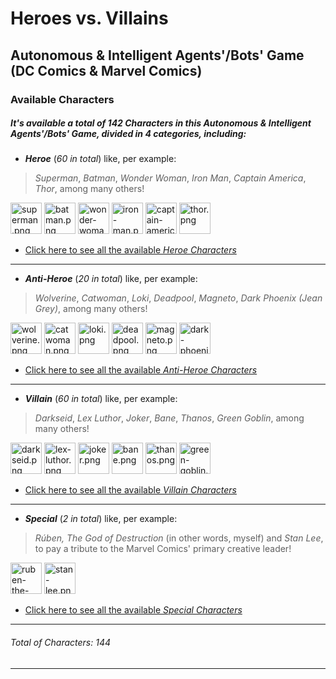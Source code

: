 # Heroes vs. Villains
## Autonomous & Intelligent Agents'/Bots' Game (DC Comics & Marvel Comics)

### Available Characters

##### It's available a total of _142 Characters_ in this _Autonomous & Intelligent Agents'/Bots' Game_, divided in _4 categories_, including:
* **_Heroe_** (_60 in total_) like, per example:
> _Superman_, _Batman_, _Wonder Woman_, _Iron Man_, _Captain America_, _Thor_, among many others!

<a href="https://raw.githubusercontent.com/rubenandrebarreiro/heroes-vs-villains-autonomous-intelligent-agents-bots-game/master/assets/sprites/characters/heroes/PNGs/superman.png"><img src="https://raw.githubusercontent.com/rubenandrebarreiro/heroes-vs-villains-autonomous-intelligent-agents-bots-game/master/assets/sprites/characters/heroes/PNGs/superman.png" alt="superman.png" width="50" height="50" /></a>
<a href="https://raw.githubusercontent.com/rubenandrebarreiro/heroes-vs-villains-autonomous-intelligent-agents-bots-game/master/assets/sprites/characters/heroes/PNGs/batman.png"><img src="https://raw.githubusercontent.com/rubenandrebarreiro/heroes-vs-villains-autonomous-intelligent-agents-bots-game/master/assets/sprites/characters/heroes/PNGs/batman.png" alt="batman.png" width="50" height="50" /></a>
<a href="https://raw.githubusercontent.com/rubenandrebarreiro/heroes-vs-villains-autonomous-intelligent-agents-bots-game/master/assets/sprites/characters/heroes/PNGs/wonder-woman.png"><img src="https://raw.githubusercontent.com/rubenandrebarreiro/heroes-vs-villains-autonomous-intelligent-agents-bots-game/master/assets/sprites/characters/heroes/PNGs/wonder-woman.png" alt="wonder-woman.png" width="50" height="50" /></a>
<a href="https://raw.githubusercontent.com/rubenandrebarreiro/heroes-vs-villains-autonomous-intelligent-agents-bots-game/master/assets/sprites/characters/heroes/PNGs/iron-man.png"><img src="https://raw.githubusercontent.com/rubenandrebarreiro/heroes-vs-villains-autonomous-intelligent-agents-bots-game/master/assets/sprites/characters/heroes/PNGs/iron-man.png" alt="iron-man.png" width="50" height="50" /></a>
<a href="https://raw.githubusercontent.com/rubenandrebarreiro/heroes-vs-villains-autonomous-intelligent-agents-bots-game/master/assets/sprites/characters/heroes/PNGs/captain-america.png"><img src="https://raw.githubusercontent.com/rubenandrebarreiro/heroes-vs-villains-autonomous-intelligent-agents-bots-game/master/assets/sprites/characters/heroes/PNGs/captain-america.png" alt="captain-america.png" width="50" height="50" /></a>
<a href="https://raw.githubusercontent.com/rubenandrebarreiro/heroes-vs-villains-autonomous-intelligent-agents-bots-game/master/assets/sprites/characters/heroes/PNGs/thor.png"><img src="https://raw.githubusercontent.com/rubenandrebarreiro/heroes-vs-villains-autonomous-intelligent-agents-bots-game/master/assets/sprites/characters/heroes/PNGs/thor.png" alt="thor.png" width="50" height="50" /></a>

* [Click here to see all the available _Heroe Characters_](https://github.com/rubenandrebarreiro/heroes-vs-villains-autonomous-intelligent-agents-bots-game/tree/master/assets/sprites/characters/heroes)

***

* **_Anti-Heroe_** (_20 in total_) like, per example:
> _Wolverine_, _Catwoman_, _Loki_, _Deadpool_, _Magneto_, _Dark Phoenix (Jean Grey)_, among many others!

<a href="https://raw.githubusercontent.com/rubenandrebarreiro/heroes-vs-villains-autonomous-intelligent-agents-bots-game/master/assets/sprites/characters/anti-heroes/PNGs/wolverine.png"><img src="https://raw.githubusercontent.com/rubenandrebarreiro/heroes-vs-villains-autonomous-intelligent-agents-bots-game/master/assets/sprites/characters/anti-heroes/PNGs/wolverine.png" alt="wolverine.png" width="50" height="50" /></a>
<a href="https://raw.githubusercontent.com/rubenandrebarreiro/heroes-vs-villains-autonomous-intelligent-agents-bots-game/master/assets/sprites/characters/anti-heroes/PNGs/catwoman.png"><img src="https://raw.githubusercontent.com/rubenandrebarreiro/heroes-vs-villains-autonomous-intelligent-agents-bots-game/master/assets/sprites/characters/anti-heroes/PNGs/catwoman.png" alt="catwoman.png" width="50" height="50" /></a>
<a href="https://raw.githubusercontent.com/rubenandrebarreiro/heroes-vs-villains-autonomous-intelligent-agents-bots-game/master/assets/sprites/characters/anti-heroes/PNGs/loki.png"><img src="https://raw.githubusercontent.com/rubenandrebarreiro/heroes-vs-villains-autonomous-intelligent-agents-bots-game/master/assets/sprites/characters/anti-heroes/PNGs/loki.png" alt="loki.png" width="50" height="50" /></a>
<a href="https://raw.githubusercontent.com/rubenandrebarreiro/heroes-vs-villains-autonomous-intelligent-agents-bots-game/master/assets/sprites/characters/anti-heroes/PNGs/deadpool.png"><img src="https://raw.githubusercontent.com/rubenandrebarreiro/heroes-vs-villains-autonomous-intelligent-agents-bots-game/master/assets/sprites/characters/anti-heroes/PNGs/deadpool.png" alt="deadpool.png" width="50" height="50" /></a>
<a href="https://raw.githubusercontent.com/rubenandrebarreiro/heroes-vs-villains-autonomous-intelligent-agents-bots-game/master/assets/sprites/characters/anti-heroes/PNGs/magneto.png"><img src="https://raw.githubusercontent.com/rubenandrebarreiro/heroes-vs-villains-autonomous-intelligent-agents-bots-game/master/assets/sprites/characters/anti-heroes/PNGs/magneto.png" alt="magneto.png" width="50" height="50" /></a>
<a href="https://raw.githubusercontent.com/rubenandrebarreiro/heroes-vs-villains-autonomous-intelligent-agents-bots-game/master/assets/sprites/characters/anti-heroes/PNGs/dark-phoenix-jean-grey.png"><img src="https://raw.githubusercontent.com/rubenandrebarreiro/heroes-vs-villains-autonomous-intelligent-agents-bots-game/master/assets/sprites/characters/anti-heroes/PNGs/dark-phoenix-jean-grey.png" alt="dark-phoenix-jean-grey.png" width="50" height="50" /></a>

* [Click here to see all the available _Anti-Heroe Characters_](https://github.com/rubenandrebarreiro/heroes-vs-villains-autonomous-intelligent-agents-bots-game/tree/master/assets/sprites/characters/anti-heroes)

***

* **_Villain_** (_60 in total_) like, per example:
> _Darkseid_, _Lex Luthor_, _Joker_, _Bane_, _Thanos_, _Green Goblin_, among many others!

<a href="https://raw.githubusercontent.com/rubenandrebarreiro/heroes-vs-villains-autonomous-intelligent-agents-bots-game/master/assets/sprites/characters/villains/PNGs/darkseid.png"><img src="https://raw.githubusercontent.com/rubenandrebarreiro/heroes-vs-villains-autonomous-intelligent-agents-bots-game/master/assets/sprites/characters/villains/PNGs/darkseid.png" alt="darkseid.png" width="50" height="50" /></a>
<a href="https://raw.githubusercontent.com/rubenandrebarreiro/heroes-vs-villains-autonomous-intelligent-agents-bots-game/master/assets/sprites/characters/villains/PNGs/lex-luthor.png"><img src="https://raw.githubusercontent.com/rubenandrebarreiro/heroes-vs-villains-autonomous-intelligent-agents-bots-game/master/assets/sprites/characters/villains/PNGs/lex-luthor.png" alt="lex-luthor.png" width="50" height="50" /></a>
<a href="https://raw.githubusercontent.com/rubenandrebarreiro/heroes-vs-villains-autonomous-intelligent-agents-bots-game/master/assets/sprites/characters/villains/PNGs/joker.png"><img src="https://raw.githubusercontent.com/rubenandrebarreiro/heroes-vs-villains-autonomous-intelligent-agents-bots-game/master/assets/sprites/characters/villains/PNGs/joker.png" alt="joker.png" width="50" height="50" /></a>
<a href="https://raw.githubusercontent.com/rubenandrebarreiro/heroes-vs-villains-autonomous-intelligent-agents-bots-game/master/assets/sprites/characters/villains/PNGs/bane.png"><img src="https://raw.githubusercontent.com/rubenandrebarreiro/heroes-vs-villains-autonomous-intelligent-agents-bots-game/master/assets/sprites/characters/villains/PNGs/bane.png" alt="bane.png" width="50" height="50" /></a>
<a href="https://raw.githubusercontent.com/rubenandrebarreiro/heroes-vs-villains-autonomous-intelligent-agents-bots-game/master/assets/sprites/characters/villains/PNGs/thanos.png"><img src="https://raw.githubusercontent.com/rubenandrebarreiro/heroes-vs-villains-autonomous-intelligent-agents-bots-game/master/assets/sprites/characters/villains/PNGs/thanos.png" alt="thanos.png" width="50" height="50" /></a>
<a href="https://raw.githubusercontent.com/rubenandrebarreiro/heroes-vs-villains-autonomous-intelligent-agents-bots-game/master/assets/sprites/characters/villains/PNGs/green-goblin.png"><img src="https://raw.githubusercontent.com/rubenandrebarreiro/heroes-vs-villains-autonomous-intelligent-agents-bots-game/master/assets/sprites/characters/villains/PNGs/green-goblin.png" alt="green-goblin.png" width="50" height="50" /></a>

* [Click here to see all the available _Villain Characters_](https://github.com/rubenandrebarreiro/heroes-vs-villains-autonomous-intelligent-agents-bots-game/tree/master/assets/sprites/characters/villains)

***

* **_Special_** (_2 in total_) like, per example:
> _Rúben, The God of Destruction_ (in other words, myself) and _Stan Lee_, to pay a tribute to the Marvel Comics' primary creative leader!

<a href="https://raw.githubusercontent.com/rubenandrebarreiro/heroes-vs-villains-autonomous-intelligent-agents-bots-game/master/assets/sprites/characters/specials/PNGs/ruben-the-god-of-destruction.png"><img src="https://raw.githubusercontent.com/rubenandrebarreiro/heroes-vs-villains-autonomous-intelligent-agents-bots-game/master/assets/sprites/characters/specials/PNGs/ruben-the-god-of-destruction.png" alt="ruben-the-god-of-destruction.png" width="50" height="50" /></a>
<a href="https://raw.githubusercontent.com/rubenandrebarreiro/heroes-vs-villains-autonomous-intelligent-agents-bots-game/master/assets/sprites/characters/specials/PNGs/stan-lee.png"><img src="https://raw.githubusercontent.com/rubenandrebarreiro/heroes-vs-villains-autonomous-intelligent-agents-bots-game/master/assets/sprites/characters/specials/PNGs/stan-lee.png" alt="stan-lee.png" width="50" height="50" /></a>

* [Click here to see all the available _Special Characters_](https://github.com/rubenandrebarreiro/heroes-vs-villains-autonomous-intelligent-agents-bots-game/tree/master/assets/sprites/characters/specials)

***

###### Total of _Characters_: 144

***
